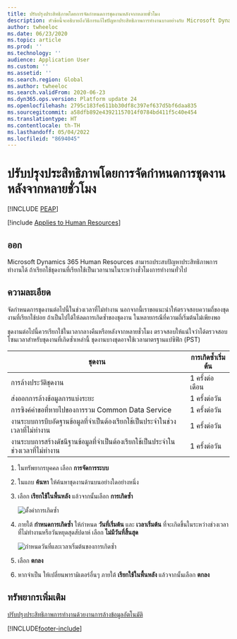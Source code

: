 ```yaml
---
title: ปรับปรุงประสิทธิภาพโดยการจัดกำหนดการชุดงานหลังจากหลายชั่วโมง
description: หัวข้อนี้จะอธิบายถึงวิธีการแก้ไขปัญหาประสิทธิภาพการทำงานบางอย่างกับ Microsoft Dynamics 365 Human Resources โดยการจัดกำหนดการชุดงานที่เรียกใช้เป็นเวลานานหลังจากหลายชั่วโมง
author: twheeloc
ms.date: 06/23/2020
ms.topic: article
ms.prod: ''
ms.technology: ''
audience: Application User
ms.custom: ''
ms.assetid: ''
ms.search.region: Global
ms.author: twheeloc
ms.search.validFrom: 2020-06-23
ms.dyn365.ops.version: Platform update 24
ms.openlocfilehash: 2795c183fe611bb30df8c397ef637d5bf6daa835
ms.sourcegitcommit: a58dfb892e43921157014f0784bd411f5c40e454
ms.translationtype: HT
ms.contentlocale: th-TH
ms.lasthandoff: 05/04/2022
ms.locfileid: "8694045"
---
```

# <a name="optimize-performance-by-scheduling-batch-jobs-after-hours"></a>ปรับปรุงประสิทธิภาพโดยการจัดกำหนดการชุดงานหลังจากหลายชั่วโมง


[!INCLUDE [PEAP](../includes/peap-2.md)]

[!include [Applies to Human Resources](../includes/applies-to-hr.md)]



## <a name="issue"></a>ออก

Microsoft Dynamics 365 Human Resources สามารถประสบปัญหาประสิทธิภาพการทำงานได้ ถ้าเรียกใช้ชุดงานที่เรียกใช้เป็นเวลานานในระหว่างชั่วโมงการทำงานทั่วไป

## <a name="resolution"></a>ความละเอียด

จัดกำหนดการชุดงานต่อไปนี้ในช่วงเวลาที่ไม่ทำงาน นอกจากนี้เราขอแนะนำให้ตรวจสอบความถี่ของชุดงานที่เรียกใช้บ่อย ถ้าเป็นไปได้ให้ลดการเกิดซ้ำของชุดงาน ในหลายกรณีที่ความถี่เริ่มต้นไม่เพียงพอ

ชุดงานต่อไปนี้ควรเรียกใช้ในเวลากลางคืนหรือหลังจากหลายชั่วโมง ตรวจสอบให้แน่ใจว่าได้ตรวจสอบโซนเวลาสำหรับชุดงานที่เกิดซ้ำเหล่านี้ ชุดงานบางชุดอาจใช้เวลามาตรฐานแปซิฟิก (PST)

| ชุดงาน | การเกิดซ้ำเริ่มต้น |
| --- | --- |
| การล้างประวัติชุดงาน | 1 ครั้งต่อเดือน |
| ส่งออกการล้างข้อมูลการแบ่งระยะ | 1 ครั้งต่อวัน |
| การซิงค์คำขอที่หายไปของการรวม Common Data Service | 1 ครั้งต่อวัน |
| งานระบบการบีบอัดฐานข้อมูลที่จำเป็นต้องเรียกใช้เป็นประจำในช่วงเวลาที่ไม่ทำงาน | 1 ครั้งต่อวัน |
| งานระบบการสร้างดัชนีฐานข้อมูลที่จำเป็นต้องเรียกใช้เป็นประจำในช่วงเวลาที่ไม่ทำงาน | 1 ครั้งต่อวัน |

1. ในทรัพยากรบุคคล เลือก **การจัดการระบบ**

2. ในแถบ **ค้นหา** ให้ค้นหาชุดงานด้านบนอย่างใดอย่างหนึ่ง

3. เลือก **เรียกใช้ในพื้นหลัง** แล้วจากนั้นเลือก **การเกิดซ้ำ**

   ![ตั้งค่าการเกิดซ้ำ](media/talent-batch-history-cleanup-recurrence.png)

4. ภายใต้ **กำหนดการเกิดซ้ำ** ให้กำหนด **วันที่เริ่มต้น** และ **เวลาเริ่มต้น** ที่จะเกิดขึ้นในระหว่างช่วงเวลาที่ไม่ทำงานหรือวันหยุดสุดสัปดาห์ เลือก **ไม่มีวันที่สิ้นสุด** 

   ![กำหนดวันที่และเวลาเริ่มต้นของการเกิดซ้ำ](media/talent-batch-history-cleanup-define-recurrence.png)

5. เลือก **ตกลง**

6. หากจำเป็น ให้เปลี่ยนพารามิเตอร์อื่นๆ ภายใต้ **เรียกใช้ในพื้นหลัง** แล้วจากนั้นเลือก **ตกลง**

## <a name="additional-resources"></a>ทรัพยากรเพิ่มเติม

[ปรับปรุงประสิทธิภาพการทำงานด้วยงานการล้างข้อมูลอัตโนมัติ](hr-admin-troubleshooting-batch-history.md)


[!INCLUDE[footer-include](../includes/footer-banner.md)]
